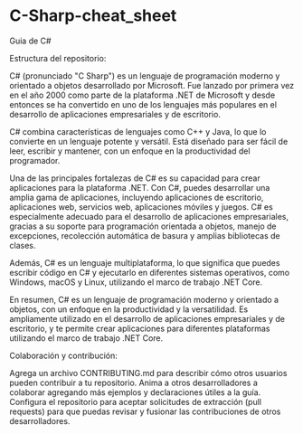 # C-Sharp-cheat_sheet
Guia de C#

Estructura del repositorio:

C# (pronunciado "C Sharp") es un lenguaje de programación moderno y orientado a objetos desarrollado por Microsoft. Fue lanzado por primera vez en el año 2000 como parte de la plataforma .NET de Microsoft y desde entonces se ha convertido en uno de los lenguajes más populares en el desarrollo de aplicaciones empresariales y de escritorio.

C# combina características de lenguajes como C++ y Java, lo que lo convierte en un lenguaje potente y versátil. Está diseñado para ser fácil de leer, escribir y mantener, con un enfoque en la productividad del programador.

Una de las principales fortalezas de C# es su capacidad para crear aplicaciones para la plataforma .NET. Con C#, puedes desarrollar una amplia gama de aplicaciones, incluyendo aplicaciones de escritorio, aplicaciones web, servicios web, aplicaciones móviles y juegos. C# es especialmente adecuado para el desarrollo de aplicaciones empresariales, gracias a su soporte para programación orientada a objetos, manejo de excepciones, recolección automática de basura y amplias bibliotecas de clases.

Además, C# es un lenguaje multiplataforma, lo que significa que puedes escribir código en C# y ejecutarlo en diferentes sistemas operativos, como Windows, macOS y Linux, utilizando el marco de trabajo .NET Core.

En resumen, C# es un lenguaje de programación moderno y orientado a objetos, con un enfoque en la productividad y la versatilidad. Es ampliamente utilizado en el desarrollo de aplicaciones empresariales y de escritorio, y te permite crear aplicaciones para diferentes plataformas utilizando el marco de trabajo .NET Core.

Colaboración y contribución:

Agrega un archivo CONTRIBUTING.md para describir cómo otros usuarios pueden contribuir a tu repositorio.
Anima a otros desarrolladores a colaborar agregando más ejemplos y declaraciones útiles a la guía.
Configura el repositorio para aceptar solicitudes de extracción (pull requests) para que puedas revisar y fusionar las contribuciones de otros desarrolladores.



